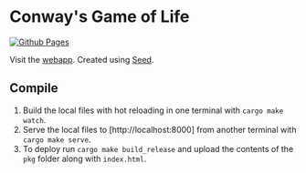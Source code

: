 # Conway's Game of Life

[![Github Pages](https://github.com/maygoo/conways-life/actions/workflows/pages.yml/badge.svg)](http://gh.maygoo.au/conways-life/)

Visit the [webapp](http://gh.maygoo.au/conways-life/). Created using [Seed](https://seed-rs.org/).

## Compile

1. Build the local files with hot reloading in one terminal with `cargo make watch`.
2. Serve the local files to [http://localhost:8000] from another terminal with `cargo make serve`.
3. To deploy run `cargo make build_release` and upload the contents of the `pkg` folder along with `index.html`.
